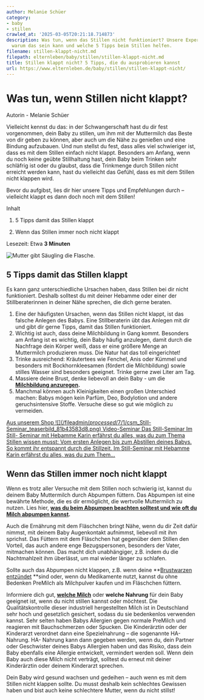 ```yaml
---
author: Melanie Schüer
category:
- baby
- stillen
crawled_at: '2025-03-05T20:21:18.714873'
description: Was tun, wenn das Stillen nicht funktioniert? Unsere Expertin erklärt,
  warum das sein kann und welche 5 Tipps beim Stillen helfen.
filename: stillen-klappt-nicht.md
filepath: elternleben/baby/stillen/stillen-klappt-nicht.md
title: Stillen klappt nicht? 5 Tipps, die du ausprobieren kannst
url: https://www.elternleben.de/baby/stillen/stillen-klappt-nicht/
---
```


#  Was tun, wenn Stillen nicht klappt?

Autorin - Melanie Schüer

Vielleicht kennst du das: in der Schwangerschaft hast du dir fest vorgenommen,
dein Baby zu stillen, um ihm mit der Muttermilch das Beste von dir geben zu
können, aber auch um die Nähe zu genießen und eine Bindung aufzubauen. Und nun
stellst du fest, dass alles viel schwieriger ist, dass es mit dem Stillen
einfach nicht klappt. Besonders am Anfang, wenn du noch keine geübte
Stillhaltung hast, dein Baby beim Trinken sehr schläfrig ist oder du glaubst,
dass die Trinkmenge durch Stillen nicht erreicht werden kann, hast du
vielleicht das Gefühl, dass es mit dem Stillen nicht klappen wird.

Bevor du aufgibst, lies dir hier unsere Tipps und Empfehlungen durch –
vielleicht klappt es dann doch noch mit dem Stillen!

Inhalt

1. 5 Tipps damit das Stillen klappt

2. Wenn das Stillen immer noch nicht klappt

Lesezeit: Etwa **3 Minuten**

![Mutter gibt Säugling die
Flasche.](/fileadmin/_processed_/1/2/csm_Ha__ufige_Fragen_Q_A_Was_tun__wenn_Stillen_nicht_klappt_shutterstock_1202547418_KLEIN_32622c874f.jpg)

##  5 Tipps damit das Stillen klappt

Es kann ganz unterschiedliche Ursachen haben, dass Stillen bei dir nicht
funktioniert. Deshalb solltest du mit deiner Hebamme oder einer der
Stillberaterinnen in deiner Nähe sprechen, die dich gerne beraten.

  1. Eine der häufigsten Ursachen, wenn das Stillen nicht klappt, ist das falsche Anlegen des Babys. Eine Stillberaterin übt das Anlegen mit dir und gibt dir gerne Tipps, damit das Stillen funktioniert.
  2. Wichtig ist auch, dass deine Milchbildung in Gang kommt. Besonders am Anfang ist es wichtig, dein Baby häufig anzulegen, damit durch die Nachfrage dein Körper weiß, dass er eine größere Menge an Muttermilch produzieren muss. Die Natur hat das toll eingerichtet!
  3. Trinke ausreichend: Kräutertees wie Fenchel, Anis oder Kümmel und besonders mit Bockhornkleesamen (fördert die Milchbildung) sowie stilles Wasser sind besonders geeignet. Trinke gerne zwei Liter am Tag.
  4. Massiere deine Brust, denke liebevoll an dein Baby - um die **[Milchbildung anzuregen](https://www.elternleben.de/baby/stillen/milchbildung-anregen/).**
  5. Manchmal können auch Kleinigkeiten einen großen Unterschied machen: Babys mögen kein Parfüm, Deo, Bodylotion und andere geruchsintensive Stoffe. Versuche diese so gut wie möglich zu vermeiden.

[ Aus unserem Shop ![](/fileadmin/_processed_/7/1/csm_Still-
Seminar_teaserbild_81b43583d8.png) Video-Seminar Das Still-Seminar Im Still-
Seminar mit Hebamme Karin erfährst du alles, was du zum Thema Stillen wissen
musst: Vom ersten Anlegen bis zum Abstillen deines Babys. So kommt ihr
entspannt durch die Stillzeit. Im Still-Seminar mit Hebamme Karin erfährst du
alles, was du zum Them…  ](/shop/still-seminar/)

##  Wenn das Stillen immer noch nicht klappt

Wenn es trotz aller Versuche mit dem Stillen noch schwierig ist, kannst du
deinem Baby Muttermilch durch Abpumpen füttern. Das Abpumpen ist eine bewährte
Methode, die es dir ermöglicht, die wertvolle Muttermilch zu nutzen. Lies
hier, **[was du beim Abpumpen beachten solltest und wie oft du Milch abpumpen
kannst](https://www.elternleben.de/baby/stillen/milch-abpumpen/).**  
  
Auch die Ernährung mit dem Fläschchen bringt Nähe, wenn du dir Zeit dafür
nimmst, mit deinem Baby Augenkontakt aufnimmst, liebevoll mit ihm sprichst.
Das Füttern mit dem Fläschchen hat gegenüber dem Stillen den Vorteil, das auch
andere enge Bezugspersonen, besonders der Vater, mitmachen können. Das macht
dich unabhängiger, z.B. indem du die Nachtmahlzeit ihm überlässt, um mal
wieder länger zu schlafen.  
  
Sollte auch das Abpumpen nicht klappen, z.B. wenn deine **[Brustwarzen
entzündet](https://www.elternleben.de/baby/stillen/entzuendete-brustwarzen/)
**sind oder, wenn du Medikamente nutzt, kannst du ohne Bedenken PreMilch als
Milchpulver kaufen und im Fläschchen füttern.

Informiere dich gut, **[welche
Milch](https://www.elternleben.de/baby/babynahrung/babymilch/)** oder **welche
Nahrung** für dein Baby geeignet ist, wenn du nicht stillen kannst oder
möchtest. Die Qualitätskontrolle dieser industriell hergestellten Milch ist in
Deutschland sehr hoch und gesetzlich gesichert, sodass du sie bedenkenlos
verwenden kannst. Sehr selten haben Babys Allergien gegen normale PreMilch und
reagieren mit Bauchschmerzen oder Spucken. Die Kinderärztin oder der
Kinderarzt verordnet dann eine Spezielnahrung – die sogenannte HA-Nahrung. HA-
Nahrung kann dann gegeben werden, wenn du, dein Partner oder Geschwister
deines Babys Allergien haben und das Risiko, dass dein Baby ebenfalls eine
Allergie entwickelt, vermindert werden soll. Wenn dein Baby auch diese Milch
nicht verträgt, solltest du erneut mit deiner Kinderärztin oder deinem
Kinderarzt sprechen.

Dein Baby wird gesund wachsen und gedeihen – auch wenn es mit dem Stillen
nicht klappen sollte. Du musst deshalb kein schlechtes Gewissen haben und bist
auch keine schlechtere Mutter, wenn du nicht stillst!

